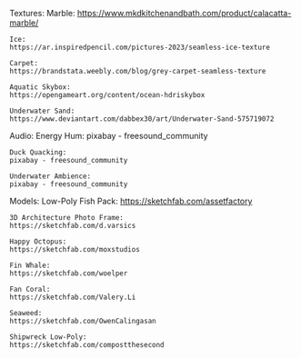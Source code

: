 Textures:
    Marble:
    https://www.mkdkitchenandbath.com/product/calacatta-marble/

    Ice:
    https://ar.inspiredpencil.com/pictures-2023/seamless-ice-texture

    Carpet:
    https://brandstata.weebly.com/blog/grey-carpet-seamless-texture

    Aquatic Skybox:
    https://opengameart.org/content/ocean-hdriskybox

    Underwater Sand:
    https://www.deviantart.com/dabbex30/art/Underwater-Sand-575719072

Audio:
    Energy Hum:
    pixabay - freesound_community
    
    Duck Quacking:
    pixabay - freesound_community

    Underwater Ambience:
    pixabay - freesound_community

Models:
    Low-Poly Fish Pack:
    https://sketchfab.com/assetfactory

    3D Architecture Photo Frame:
    https://sketchfab.com/d.varsics

    Happy Octopus:
    https://sketchfab.com/moxstudios

    Fin Whale:
    https://sketchfab.com/woelper

    Fan Coral:
    https://sketchfab.com/Valery.Li

    Seaweed:
    https://sketchfab.com/OwenCalingasan

    Shipwreck Low-Poly:
    https://sketchfab.com/compostthesecond
